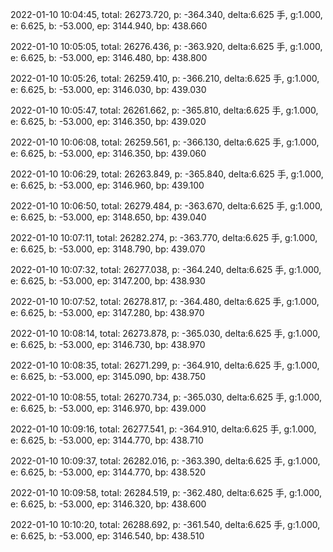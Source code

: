 2022-01-10 10:04:45, total: 26273.720, p: -364.340, delta:6.625 手, g:1.000, e: 6.625, b: -53.000, ep: 3144.940, bp: 438.660

2022-01-10 10:05:05, total: 26276.436, p: -363.920, delta:6.625 手, g:1.000, e: 6.625, b: -53.000, ep: 3146.480, bp: 438.800

2022-01-10 10:05:26, total: 26259.410, p: -366.210, delta:6.625 手, g:1.000, e: 6.625, b: -53.000, ep: 3146.030, bp: 439.030

2022-01-10 10:05:47, total: 26261.662, p: -365.810, delta:6.625 手, g:1.000, e: 6.625, b: -53.000, ep: 3146.350, bp: 439.020

2022-01-10 10:06:08, total: 26259.561, p: -366.130, delta:6.625 手, g:1.000, e: 6.625, b: -53.000, ep: 3146.350, bp: 439.060

2022-01-10 10:06:29, total: 26263.849, p: -365.840, delta:6.625 手, g:1.000, e: 6.625, b: -53.000, ep: 3146.960, bp: 439.100

2022-01-10 10:06:50, total: 26279.484, p: -363.670, delta:6.625 手, g:1.000, e: 6.625, b: -53.000, ep: 3148.650, bp: 439.040

2022-01-10 10:07:11, total: 26282.274, p: -363.770, delta:6.625 手, g:1.000, e: 6.625, b: -53.000, ep: 3148.790, bp: 439.070

2022-01-10 10:07:32, total: 26277.038, p: -364.240, delta:6.625 手, g:1.000, e: 6.625, b: -53.000, ep: 3147.200, bp: 438.930

2022-01-10 10:07:52, total: 26278.817, p: -364.480, delta:6.625 手, g:1.000, e: 6.625, b: -53.000, ep: 3147.280, bp: 438.970

2022-01-10 10:08:14, total: 26273.878, p: -365.030, delta:6.625 手, g:1.000, e: 6.625, b: -53.000, ep: 3146.730, bp: 438.970

2022-01-10 10:08:35, total: 26271.299, p: -364.910, delta:6.625 手, g:1.000, e: 6.625, b: -53.000, ep: 3145.090, bp: 438.750

2022-01-10 10:08:55, total: 26270.734, p: -365.030, delta:6.625 手, g:1.000, e: 6.625, b: -53.000, ep: 3146.970, bp: 439.000

2022-01-10 10:09:16, total: 26277.541, p: -364.910, delta:6.625 手, g:1.000, e: 6.625, b: -53.000, ep: 3144.770, bp: 438.710

2022-01-10 10:09:37, total: 26282.016, p: -363.390, delta:6.625 手, g:1.000, e: 6.625, b: -53.000, ep: 3144.770, bp: 438.520

2022-01-10 10:09:58, total: 26284.519, p: -362.480, delta:6.625 手, g:1.000, e: 6.625, b: -53.000, ep: 3146.320, bp: 438.600

2022-01-10 10:10:20, total: 26288.692, p: -361.540, delta:6.625 手, g:1.000, e: 6.625, b: -53.000, ep: 3146.540, bp: 438.510